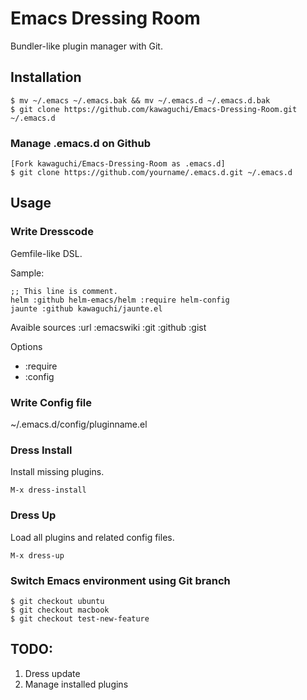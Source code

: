 Emacs Dressing Room
===================

Bundler-like plugin manager with Git.

## Installation

```
$ mv ~/.emacs ~/.emacs.bak && mv ~/.emacs.d ~/.emacs.d.bak
$ git clone https://github.com/kawaguchi/Emacs-Dressing-Room.git ~/.emacs.d
```

### Manage .emacs.d on Github

```
[Fork kawaguchi/Emacs-Dressing-Room as .emacs.d]
$ git clone https://github.com/yourname/.emacs.d.git ~/.emacs.d
```

## Usage

### Write Dresscode

Gemfile-like DSL.

Sample:

```Dresscode
;; This line is comment.
helm :github helm-emacs/helm :require helm-config
jaunte :github kawaguchi/jaunte.el
```

Avaible sources
:url :emacswiki :git :github :gist

Options
- :require
- :config

### Write Config file

~/.emacs.d/config/pluginname.el

### Dress Install

Install missing plugins.

```
M-x dress-install
```

### Dress Up

Load all plugins and related config files.

```
M-x dress-up
```

### Switch Emacs environment using Git branch

```
$ git checkout ubuntu
$ git checkout macbook
$ git checkout test-new-feature
```

## TODO:

1. Dress update
2. Manage installed plugins
